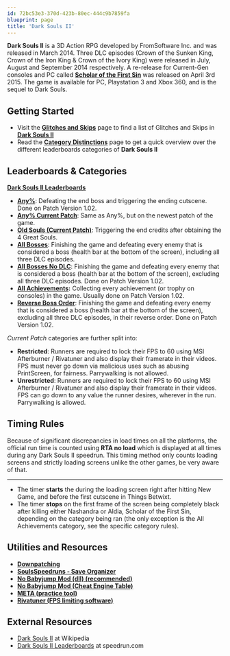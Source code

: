```yaml
---
id: 72bc53e3-370d-423b-80ec-444c9b7859fa
blueprint: page
title: 'Dark Souls II'
---
```

**Dark Souls II** is a 3D Action RPG developed by FromSoftware Inc. and was released in March 2014. Three DLC episodes (Crown of the Sunken King, Crown of the Iron King & Crown of the Ivory King) were released in July, August and September 2014 respectively. A re-release for Current-Gen consoles and PC called [**Scholar of the First Sin**](/ds2sotfs) was released on April 3rd 2015. The game is available for PC, Playstation 3 and Xbox 360, and is the sequel to Dark Souls.

## Getting Started

- Visit the [**Glitches and Skips**](/Category:Glitch_\(Dark_Souls_II\)) page to find a list of Glitches and Skips in [**Dark Souls II**]()
- Read the [**Category Distinctions**](/darksouls2/category-distinctions) page to get a quick overview over the different leaderboards categories of **Dark Souls II**

## Leaderboards & Categories

[**Dark Souls II Leaderboards**](https://www.speedrun.com/darksouls2)

- [**Any%**](/darksouls2/any): Defeating the end boss and triggering the ending cutscene. Done on Patch Version 1.02.
- [**Any% Current Patch**](/darksouls2/any-current-patch): Same as Any%, but on the newest patch of the game.
- [**Old Souls (Current Patch)**](/darksouls2/any-old-souls-current-patch): Triggering the end credits after obtaining the 4 Great Souls.
- [**All Bosses**](/darksouls2/all-bosses): Finishing the game and defeating every enemy that is considered a boss (health bar at the bottom of the screen), including all three DLC episodes.
- [**All Bosses No DLC**](/darksouls2/all-bosses-no-dlc): Finishing the game and defeating every enemy that is considered a boss (health bar at the bottom of the screen), excluding all three DLC episodes. Done on Patch Version 1.02.
- [**All Achievements**](/darksouls2/all-achievements)**:** Collecting every achievement (or trophy on consoles) in the game. Usually done on Patch Version 1.02.
- [**Reverse Boss Order**](/darksouls2/reverse-boss-order): Finishing the game and defeating every enemy that is considered a boss (health bar at the bottom of the screen), excluding all three DLC episodes, in their reverse order. Done on Patch Version 1.02.

*Current Patch* categories are further split into:

- **Restricted**: Runners are required to lock their FPS to 60 using MSI Afterburner / Rivatuner and also display their framerate in their videos. FPS must never go down via malicious uses such as abusing PrintScreen, for fairness. Parrywalking is not allowed.
- **Unrestricted**: Runners are required to lock their FPS to 60 using MSI Afterburner / Rivatuner and also display their framerate in their videos. FPS can go down to any value the runner desires, wherever in the run. Parrywalking is allowed.

## Timing Rules

Because of significant discrepancies in load times on all the platforms, the official run time is counted using **RTA no load** which is displayed at all times during any Dark Souls II speedrun. This timing method only counts loading screens and strictly loading screens unlike the other games, be very aware of that.

---

- The timer **starts** the during the loading screen right after hitting New Game, and before the first cutscene in Things Betwixt.
- The timer **stops** on the first frame of the screen being completely black after killing either Nashandra or Aldia, Scholar of the First Sin, depending on the category being ran (the only exception is the All Achievements category, see the specific category rules).

## Utilities and Resources

- [**Downpatching**](/darksouls2/downpatching)
- [**SoulsSpeedruns - Save Organizer**](https://github.com/Kahmul/SoulsSpeedruns-Save-Organizer/releases)
- [**No Babyjump Mod (dll) (recommended)**](https://github.com/pseudostripy/bbj_mod/releases)
- [**No Babyjump Mod (Cheat Engine Table)**](//speedsouls.com/File:No_Babyjump_Mod.zip)
- [**META (practice tool)**](https://github.com/pseudostripy/DS2S-META/releases/)
- [**Rivatuner (FPS limiting software)**](https://www.guru3d.com/files-details/rtss-rivatuner-statistics-server-download.html)

## External Resources

- [Dark Souls II](//en.wikipedia.org/wiki/Dark_Souls_II) at Wikipedia
- [Dark Souls II Leaderboards](//www.speedrun.com/darksouls2) at speedrun.com
